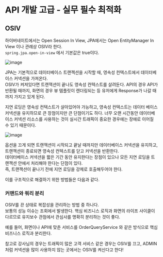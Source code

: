 # API 개발 고급 - 실무 필수 최적화

## OSIV

하이버네이트에서는 Open Session In View, JPA에서는 Open EntityManager In View 이나 관례상 OSIV라 한다.  
`spring.jpa.open-in-view` 에서 기본값은 true이다.  

![image](https://github.com/yeondori/yeondori.github.io/assets/93027942/08f812dd-37e9-44cd-8e6e-0ea5b7551d6a)

JPA는 기본적으로 데이터베이스 트랜젝션을 시작할 때, 영속성 컨텍스트에서 데이터베이스 커넥션을 가져온다.   
OSIV가 켜져있다면 트랜잭션이 끝나도 영속성 컨텍스트를 살려둔다. API의 경우 API가 반환될 때까지, 화면의 경우 뷰 템플릿이 렌더링되는 등 유저에게 Response가 나갈 때까지 가지고 있게 된다.

지연 로딩은 영속성 컨텍스트가 살아있어야 가능하고, 영속성 컨텍스트는 데이터 베이스 커넥션을 유지하므로 큰 장점이지만 큰 단점이기도 하다.
너무 오랜 시간동안 데이터베이스 커넥션 리소스를 사용하는 것이 실시간 트래픽이 중요한 경우에는 장애로 이어질 수 있기 때문이다.

![image](https://github.com/yeondori/yeondori.github.io/assets/93027942/9fc9f687-6e7b-4ed6-a48b-84b9e011c2f6)

옵션을 끄게 되면 트랜잭션이 시작되고 끝날 때까지만 데이터베이스 커넥션을 유지하고, 트랜잭션이 종료되면 영속성 컨텍스트를 닫고 커넥션을 반환한다.    
데이터베이스 커넥션을 짧은 기간 동안 유지한다는 장점이 있으나 모든 지연 로딩을 트랜잭션 안에서 처리해야 한다는 단점이 있다.   
즉, 트랜잭션이 끝나기 전에 지연 로딩을 강제로 호출해두어야 한다.

이를 구조적으로 해결하기 위한 방법들은 다음과 같다.

### 커맨드와 쿼리 분리
OSIV를 끈 상태로 복잡성을 관리하는 방법 중 하나다.  
보통의 성능 이슈는 조회에서 발생한다. 
핵심 비즈니스 로직과 화면의 라이프 사이클이 다르므로 유지보수 관점에서 관심사를 명확히 분리하는 것이 좋다.

예를 들어, 화면이나 API에 맞춘 서비스를 OrderQueryService 와 같은 방식으로 핵심 비즈니스 로직과 분리한다.  

참고로 강사님의 경우는 트래픽이 많은 고객 서비스 같은 경우는 OSIV를 끄고, ADMIN 처럼 커넥션을 많이 사용하지 않는 곳에서는 OSIV를 켜신다고 한다!